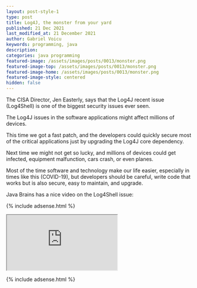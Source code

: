 ```yaml
---
layout: post-style-1
type: post
title: Log4J, the monster from your yard
published: 21 Dec 2021
last_modified_at: 21 December 2021
author: Gabriel Voicu
keywords: programming, java
description: 
categories: java programming
featured-image: /assets/images/posts/0013/monster.png
featured-image-top: /assets/images/posts/0013/monster.png
featured-image-home: /assets/images/posts/0013/monster.png
featured-image-style: centered 
hidden: false
---
```


The CISA Director, Jen Easterly, says that the Log4J recent issue (Log4Shell) is one of the biggest security issues ever seen.

The Log4J issues in the software applications might affect millions of devices.

This time we got a fast patch, and the developers could quickly secure most of the critical applications just by upgrading the Log4J core dependency.

Next time we might not get so lucky, and millions of devices could get infected, equipment malfunction, cars crash, or even planes.

Most of the time software and technology make our life easier, especially in times like this (COVID-19), but developers should be careful, write code that works but is also secure, easy to maintain, and upgrade.

Java Brains has a nice video on the Log4Shell issue: 

{% include adsense.html %}

 <div class="ratio ratio-16x9 mb-3">
    <iframe src="https://www.youtube.com/embed/uyq8yxWO1ls" title="YouTube video" allow="accelerometer; autoplay; clipboard-write; encrypted-media; gyroscope; picture-in-picture" allowfullscreen></iframe>
</div>

{% include adsense.html %}